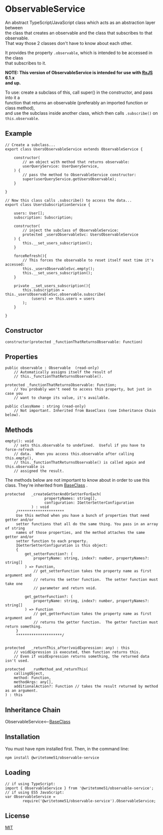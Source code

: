 # ObservableService

An abstract TypeScript/JavaScript class which acts as an abstraction layer between  
the class that creates an observable and the class that subscribes to that observable.  
That way those 2 classes don't have to know about each other.  

It provides the property `.observable`, which is intended to be accessed in the class  
that subscribes to it.

<b>NOTE: This version of ObservableService is intended for use with [RxJS](https://rxjs-dev.firebaseapp.com/) 6.1.x   
and up.</b>

To use:  create a subclass of this, call super() in the constructor, and pass into it a  
function that returns an observable (preferably an imported function or class method),  
and use the subclass inside another class, which then calls `.subscribe()` on  
 `this.observable`.

## Example
```
// Create a subclass...
export class UsersObservableService extends ObservableService {

    constructor(
        // an object with method that returns observable:
        userQueryService: UserQueryService,
    ) {
        // pass the method to ObservableService constructor:
        super(userQueryService.getUsersObservable);
    }

}

// Now this class calls .subscribe() to access the data...
export class UsersSubscriptionService {

    users: User[];
    subscription: Subscription;

    constructor(
        // inject the subclass of ObservableService:
        protected _usersObservableSvc: UsersObservableService
    ) {
        this.__set_users_subscription();
    }

    forceRefresh(){
        // This forces the observable to reset itself next time it's accessed:
        this._usersObservableSvc.empty();
        this.__set_users_subscription();
    }

    private __set_users_subscription(){
        this.subscription = this._usersObservableSvc.observable.subscribe(
            (users) => this.users = users
        );
    }

}
```
    

## Constructor
```
constructor(protected _functionThatReturnsObservable: Function)
```

## Properties
```
public observable : Observable  (read-only)
    // Automatically assigns itself the result of 
    // this._functionThatReturnsObservable().

protected _functionThatReturnsObservable: Function;
    // You probably won't need to access this property, but just in case you
    // want to change its value, it's available.

public className : string (read-only)
    // Not important. Inherited from BaseClass (see Inheritance Chain below).
```

## Methods
```
empty(): void
    // sets this.observable to undefined.  Useful if you have to force-refresh
    // data.  When you access this.observable after calling this.empty(), 
    // this._functionThatReturnsObservable() is called again and this.observable is 
    // assigned the result.
```
The methods below are not important to know about in order to use this  
class.  They're inherited from [BaseClass](https://github.com/writetome51/typescript-base-class#baseclass) .
```
protected   _createGetterAndOrSetterForEach(
                  propertyNames: string[],
                  configuration: IGetterSetterConfiguration
            ) : void
     /*********************
     Use this method when you have a bunch of properties that need getter and/or 
     setter functions that all do the same thing. You pass in an array of string 
     names of those properties, and the method attaches the same getter and/or 
     setter function to each property.
     IGetterSetterConfiguration is this object:
     {
         get_setterFunction?: (
             propertyName: string, index?: number, propertyNames?: string[]
         ) => Function,
             // get_setterFunction takes the property name as first argument and 
             // returns the setter function.  The setter function must take one 
             // parameter and return void.
     
         get_getterFunction?: (
             propertyName: string, index?: number, propertyNames?: string[]
         ) => Function
             // get_getterFunction takes the property name as first argument and 
             // returns the getter function.  The getter function must return something.
     }
     *********************/ 
   
   
protected   _returnThis_after(voidExpression: any) : this
    // voidExpression is executed, then function returns this.
    // Even if voidExpression returns something, the returned data isn't used.

protected   _runMethod_and_returnThis(
    callingObject, 
    method: Function, 
    methodArgs: any[], 
    additionalAction?: Function // takes the result returned by method as an argument.
) : this
```


## Inheritance Chain

ObservableService<--[BaseClass](https://github.com/writetome51/typescript-base-class#baseclass)


## Installation

You must have npm installed first. Then, in the command line:

    npm install @writetome51/observable-service

## Loading

    // if using TypeScript:
    import { ObservableService } from '@writetome51/observable-service';
    // if using ES5 JavaScript:
    var ObservableService = 
            require('@writetome51/observable-service').ObservableService;


## License
[MIT](https://choosealicense.com/licenses/mit/)
